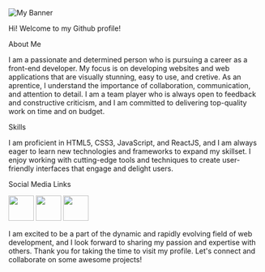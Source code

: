 <img src='https://user-images.githubusercontent.com/120671402/219975599-2e2b6a6b-b6ec-4df5-a18f-714ca4069c93.png' alt='My Banner'/>

Hi! Welcome to my Github profile!

About Me

I am a passionate and determined person who is pursuing a career as a front-end developer. My focus is on developing websites and web applications that are visually stunning, easy to use, and cretive.
As an aprentice, I understand the importance of collaboration, communication, and attention to detail. I am a team player who is always open to feedback and constructive criticism, and I am committed to delivering top-quality work on time and on budget.

Skills

I am proficient in HTML5, CSS3, JavaScript, and ReactJS, and I am always eager to learn new technologies and frameworks to expand my skillset. I enjoy working with cutting-edge tools and techniques to create user-friendly interfaces that engage and delight users.

Social Media Links

<a href='https://www.instagram.com/muhammad.g.s.bhutta'><img src='https://raw.githubusercontent.com/yushi1007/yushi1007/main/images/instagram.png' style="width:50px;"><a href='https://www.instagram.com/'></a></img></a>
<a href='https://twitter.com/MuhammadGSBhut1'><img src='https://user-images.githubusercontent.com/120671402/219977171-068a2c3a-42b0-48c1-b256-eee0517da7dd.png' style="width:50px;"></img></a>
<a href='https://www.facebook.com/Muhammad.G.S.Bhutta'><img src='https://user-images.githubusercontent.com/120671402/219977342-a6074584-1c9d-42ba-bd13-6f90e2ea38ca.png' style="width:50px;"></img></a>

I am excited to be a part of the dynamic and rapidly evolving field of web development, and I look forward to sharing my passion and expertise with others. Thank you for taking the time to visit my profile. Let's connect and collaborate on some awesome projects!

